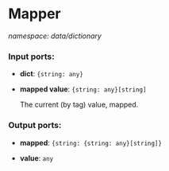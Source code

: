 # Mapper

_namespace: data/dictionary_

### Input ports:

* __dict__: ` {string: any} `


* __mapped value__: ` {string: any}[string] `

    The current (by tag) value, mapped.

### Output ports:

* __mapped__: ` {string: {string: any}[string]} `


* __value__: ` any `

